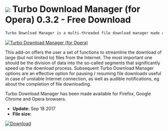 # ![](https://cdn.softexe.net/static/icon/9/turbo-download-manager-dla-opery-10826.png) Turbo Download Manager (for Opera) 0.3.2 - Free Download

```sh
Turbo Download Manager is a multi-threaded file download manager made available as an extension for the most popular web browsers.
```
[![Turbo Download Manager (for Opera)](https:https://tse2.mm.bing.net/th?id=OIP.BbSzcz6gok7e-7NZlhXWqgHaG7&pid=Api)](https://softexe.net/win/internet/browser-add-ons/turbo-download-manager-for-opera:pRhbf.html)

This add-on offers the user a set of functions to streamline the download of large (but not limited to) files from the Internet. The most important one should be the division of data into the so-called segments that significantly speed up the download process. Subsequent Turbo Download Manager options are an effective option for pausing / resuming file downloads useful in case of unstable Internet connection, as well as audible notifications, eg about the completion of file downloading.
 
 Turbo Download Manager has been made available for Firefox, Google Chrome and Opera browsers.


- **Update:** Sep 18 2017
- **File size:** 

[![Download](https://cdn.softexe.net/static/img/download.png)](https://softexe.net/win/internet/browser-add-ons/turbo-download-manager-for-opera:pRhbf.html)

